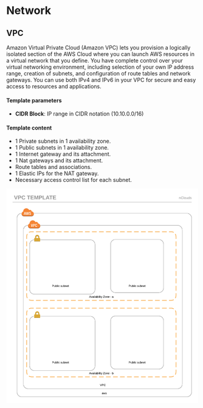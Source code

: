# Network

## VPC
Amazon Virtual Private Cloud (Amazon VPC) lets you provision a logically isolated section of the AWS Cloud where you can launch AWS resources in a virtual network that you define. You have complete control over your virtual networking environment, including selection of your own IP address range, creation of subnets, and configuration of route tables and network gateways. You can use both IPv4 and IPv6 in your VPC for secure and easy access to resources and applications.

#### Template parameters

* **CIDR Block**: IP range in CIDR notation (10.10.0.0/16)

#### Template content
* 1 Private subnets in 1 availability zone.
* 1 Public subnets in 1 availability zone.
* 1 Internet gateway and its attachment.
* 1 Nat gateways and its attachment.
*   Route tables and associations.
* 1 Elastic IPs for the NAT gateway.
* Necessary access control list for each subnet.

![VPC Diagram](../images/VPC.png)
